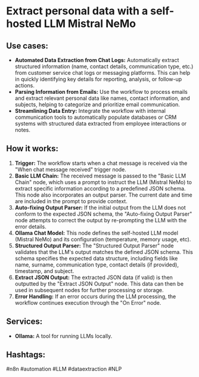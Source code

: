 # Extract personal data with a self-hosted LLM Mistral NeMo

## Use cases:

*   **Automated Data Extraction from Chat Logs:** Automatically extract structured information (name, contact details, communication type, etc.) from customer service chat logs or messaging platforms. This can help in quickly identifying key details for reporting, analysis, or follow-up actions.
*   **Parsing Information from Emails:** Use the workflow to process emails and extract relevant personal data like names, contact information, and subjects, helping to categorize and prioritize email communication.
*   **Streamlining Data Entry:** Integrate the workflow with internal communication tools to automatically populate databases or CRM systems with structured data extracted from employee interactions or notes.

## How it works:

1.  **Trigger:** The workflow starts when a chat message is received via the "When chat message received" trigger node.
2.  **Basic LLM Chain:** The received message is passed to the "Basic LLM Chain" node, which uses a prompt to instruct the LLM (Mistral NeMo) to extract specific information according to a predefined JSON schema. This node also incorporates an output parser. The current date and time are included in the prompt to provide context.
3.  **Auto-fixing Output Parser:** If the initial output from the LLM does not conform to the expected JSON schema, the "Auto-fixing Output Parser" node attempts to correct the output by re-prompting the LLM with the error details.
4.  **Ollama Chat Model:** This node defines the self-hosted LLM model (Mistral NeMo) and its configuration (temperature, memory usage, etc).
5.  **Structured Output Parser:** The "Structured Output Parser" node validates that the LLM's output matches the defined JSON schema. This schema specifies the expected data structure, including fields like name, surname, communication type, contact details (if provided), timestamp, and subject.
6.  **Extract JSON Output:** The extracted JSON data (if valid) is then outputted by the "Extract JSON Output" node. This data can then be used in subsequent nodes for further processing or storage.
7.  **Error Handling:** If an error occurs during the LLM processing, the workflow continues execution through the "On Error" node.

## Services:

*   **Ollama:** A tool for running LLMs locally.

## Hashtags:

#n8n #automation #LLM #dataextraction #NLP
